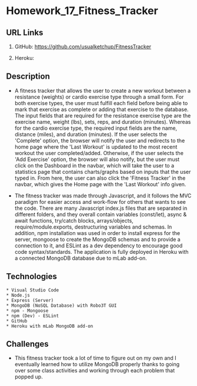 # Homework_17_Fitness_Tracker

## URL Links

  1) GitHub: https://github.com/usualketchup/FitnessTracker

  2) Heroku: 

## Description

*  A fitness tracker that allows the user to create a new workout between a resistance (weights) or cardio exercise type through a 
   small form. For both exercise types, the user must fulfill each field before being able to mark that exercise as complete or adding
   that exercise to the database. The input fields that are required for the resistance exercise type are the exercise name, 
   weight (lbs), sets, reps, and duration (minutes). Whereas for the cardio exercise type, the required input fields are the name, 
   distance (miles), and duration (minutes). If the user selects the 'Complete' option, the browser will notify the user and redirects
   to the home page where the 'Last Workout' is updated to the most recent workout the user completed/added. Otherwise, if the user
   selects the 'Add Exercise' option, the browser will also notify, but the user must click on the Dashboard in the navbar, which will 
   take the user to a statistics page that contains charts/graphs based on inputs that the user typed in. From here, the user can also
   click the 'Fitness Tracker' in the navbar, which gives the Home page with the 'Last Workout' info given.  

* The fitness tracker was made through Javascript, and it follows the MVC paradigm for easier access and 
  work-flow for others that wants to see the code. There are many Javascript index.js files that are separated in different folders,
  and they overall contain variables (const/let), async & await functions, try/catch blocks, arrays/objects, require/module.exports, 
  destructuring variables and schemas. In addition, npm installation was used in order to install express for the server, mongoose to 
  create the MongoDB schemas and to provide a connection to it, and ESLint as a dev dependency to encourage good code syntax/standards.
  The application is fully deployed in Heroku with a connected MongoDB database due to mLab add-on.

## Technologies

    * Visual Studio Code
    * Node.js
    * Express (Server)
    * MongoDB (NoSQL Database) with Robo3T GUI
    * npm - Mongoose
    * npm (Dev) - ESLint 
    * GitHub
    * Heroku with mLab MongoDB add-on

## Challenges

* This fitness tracker took a lot of time to figure out on my own and I eventually learned how to utilize MongoDB properly thanks to going over some class activities and working through each problem that popped up.

